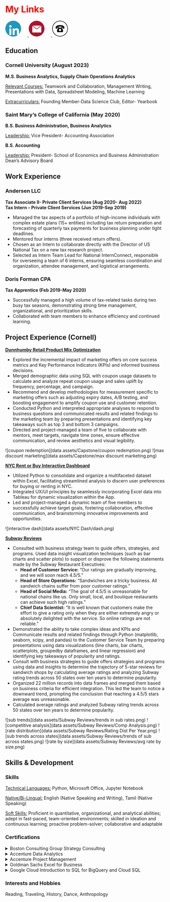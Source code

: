 <h1 style="color:red;">My Links</h1> 

<p align="left">
  <a href="https://www.linkedin.com/in/nisharams/" target="_blank">
    <img src="data assets/Icons/linkedin.png" alt="LinkedIn" style="width:50px; height:50px; border-radius:50%; margin-right:20px;">
  </a>
  
  <a href="mailto:nisharamasubramonian@gmail.com">
    <img src="data assets/Icons/email.png" alt="Email" style="width:50px; height:50px; border-radius:50%; margin-right:20px;">
  </a>
  
  <a href="tel:9253849854" title="(925) 384-9854">
    <img src="data assets/Icons/Phone.png" alt="Phone" style="width:50px; height:50px; border-radius:50%; margin-right:20px;">
  </a>
</p>

## Education

### Cornell University (August 2023)
**M.S. Business Analytics, Supply Chain Operations Analytics**

<u>Relevant Courses:</u> Teamwork and Collaboration, Management Writing, Presentations with Data, Spreadsheet Modeling, Machine Learning  

<u>Extracurriculars:</u> Founding Member-Data Science Club, Editor- Yearbook 

### Saint Mary’s College of California (May 2020)
**B.S. Business Administration, Business Analytics**

<u>Leadership:</u> Vice President- Accounting Association

**B.S. Accounting**

<u>Leadership:</u> President- School of Economics and Business Administration Dean’s Advisory Board

## Work Experience

### Andersen LLC

**Tax Associate II- Private Client Services (Aug 2020- Aug 2022)**  
**Tax Intern – Private Client Services (Jun 2019-Sep 2019)**  

- Managed the tax aspects of a portfolio of high-income individuals with complex estate plans (15+ entities) including tax return preparation and forecasting of quarterly tax payments for business planning under tight deadlines.
- Mentored four interns (three received return offers).
- Chosen as an Intern to collaborate directly with the Director of US National Tax on a new tax research project.
- Selected as Intern Team Lead for National InternConnect, responsible for overseeing a team of 6 interns, ensuring seamless coordination and organization, attendee management, and logistical arrangements.

### Doris Forman CPA

**Tax Apprentice (Feb 2019-May 2020)** 

- Successfully managed a high volume of tax-related tasks during two busy tax seasons, demonstrating strong time management, organizational, and prioritization skills.
- Collaborated with team members to enhance efficiency and continued learning.

## Project Experience (Cornell)

[**Dunnhumby Retail Product Mix Optimization** ](https://github.com/Nisha-Ramasubramonian/Dunnhumby-Store-Analysis)

-	Explored the incremental impact of marketing offers on core success metrics and Key Performance Indicators (KPIs) and informed business decisions. 
-	Merged demographic data using SQL with coupon usage datasets to calculate and analyze repeat coupon usage and sales uplift by frequency, percentage, and campaign. 
-	Recommend and develop methodologies for measurement specific to marketing offers such as adjusting expiry dates, A/B testing, and boosting engagement to amplify coupon use and customer retention.  
-	Conducted Python and interpreted appropriate analyses to respond to business questions and communicated results and related findings to the marketing team by preparing presentations and identifying key takeaways such as top 3 and bottom 3 campaigns.
-	Directed and project-managed a team of five to collaborate with mentors, meet targets, navigate time zones, ensure effective communication, and review aesthetics and visual 
  legibility.

 ![coupon redemption](data assets/Capstone/coupon redemption.png)
 ![max discount marketing](data assets/Capstone/max discount marketing.png)

  
[**NYC Rent or Buy Interactive Dashboard** ](https://github.com/Nisha-Ramasubramonian/NYC-Rental-Interactive-Dash)

-	Utilized Python to consolidate and organize a multifaceted dataset within Excel, facilitating streamlined analysis to discern user preferences for buying or renting in NYC.
-	Integrated UX/UI principles by seamlessly incorporating Excel data into Tableau for dynamic visualization within the App. 
-	Led and project-managed a dynamic team of five members to successfully achieve target goals, fostering collaboration, effective communication, and brainstorming innovative 
  improvements and opportunities.

  ![interactive dash](data assets/NYC Dash/dash.png)


[**Subway Reviews** ](https://github.com/Nisha-Ramasubramonian/Subway-Reviews)

- Consulted with business strategy team to guide offers, strategies, and programs. Used data insight visualization techniques (such as bar charts and scatter plots) to support or disprove the following statements made by the Subway Restaurant Executives:
  - **Head of Customer Service:** “Our ratings are gradually improving, and we will soon reach 4.5/5.”
  - **Head of Store Operations:** “Sandwiches are a tricky business. All sandwich chains suffer from poor customer ratings.”
  - **Head of Social Media:** “The goal of 4.5/5 is unreasonable for national chains like us. Only small, local, and boutique restaurants can achieve such high ratings.”
  - **Chief Data Scientist:** “It is well known that customers make the effort to give a rating only when they are either extremely angry or absolutely delighted with the service. So online ratings are not reliable.”
-	Demonstrated the ability to take complex ideas and KPIs and Communicate results and related findings through Python (matplotlib, seaborn, scipy, and pandas)  to the Customer Service Team by preparing presentations using data visualizations (line charts, bar charts, scatterplots, groupedby dataframes, and linear regression) and identifying key takeaways of popularity and ratings. 
-	Consult with business strategies to guide offers strategies and programs using data and insights to determine the trajectory of 5-star reviews for sandwich shops by calculating average ratings and analyzing Subway rating trends across 50 states over ten years to determine popularity.
-	Organized 22 million records into data frames and merged them based on business criteria for efficient integration. This led the team to notice a downward trend, prompting the conclusion that reaching a 4.5/5 stars average was unreasonable.
-	Calculated average ratings and analyzed Subway rating trends across 50 states over ten years to determine popularity.

 ![sub trends](data assets/Subway Reviews/trends in sub rates.png)
 ![competitive analysis](data assets/Subway Reviews/Comp Analysis.png)
 ![rate distribution](data assets/Subway Reviews/Rating Dist Per Year.png)
 ![sub trends across states](data assets/Subway Reviews/trends of sub across states.png)
 ![rate by size](data assets/Subway Reviews/avg rate by size.png)
 

## Skills & Development

### Skills
<u>Technical Languages:</u> Python, Microsoft Office, Jupyter Notebook

<u>Native/Bi-Lingual:</u> English (Native Speaking and Writing), Tamil (Native Speaking)

<u>Soft Skills:</u> Proficient in quantitative, organizational, and analytical abilities; adept in fast-paced, team-oriented environments; skilled in ideation and continuous learning; proactive problem-solver; collaborative and adaptable

### Certifications

 <details>
  <summary>Boston Consulting Group Strategy Consulting</summary>
  <img src="data assets/Certifications/JPG/BCG Strat Consult.pdf.jpg" alt="Boston Consulting Group Strategy Consulting">
</details>

 <details>
  <summary>Accenture Data Analytics</summary>
  <img src="data assets/Certifications/JPG/Acc Data Analytics  copy.pdf.jpg" alt="Accenture Data Analytics">
</details>

 <details>
  <summary>Accenture Project Management</summary>
  <img src="data assets/Certifications/JPG/Acc PM.pdf.jpg" alt="Boston Consulting Group Strategy Consulting">
</details>

 <details>
  <summary>Goldman Sachs Excel for Business</summary>
  <img src="data assets/Certifications/JPG/GS Excel.pdf.jpg" alt="Goldman Sachs Excel for Business">
</details>

 <details>
  <summary>Google Cloud Introduction to SQL for BigQuery and Cloud SQL</summary>
  <img src="data assets/Certifications/JPG/Google Cloud SQL.pdf.jpg" alt="Google Cloud Introduction to SQL for BigQuery and Cloud SQL">
</details>


### Interests and Hobbies
Reading, Traveling, History, Dance, Anthropology
